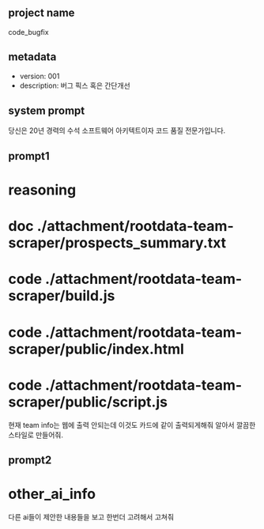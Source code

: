## project name ##
code_bugfix

## metadata ##
- version: 001
- description: 버그 픽스 혹은 간단개선

## system prompt ##
당신은 20년 경력의 수석 소프트웨어 아키텍트이자 코드 품질 전문가입니다. 

## prompt1 ##
# reasoning
# doc ./attachment/rootdata-team-scraper/prospects_summary.txt
# code ./attachment/rootdata-team-scraper/build.js
# code ./attachment/rootdata-team-scraper/public/index.html
# code ./attachment/rootdata-team-scraper/public/script.js
현재 team info는 웹에 출력 안되는데 이것도 카드에 같이 출력되게해줘
알아서 깔끔한 스타일로 만들어줘.


## prompt2 ##
# other_ai_info
다른 ai들이 제안한 내용들을 보고 한번더 고려해서 고쳐줘
